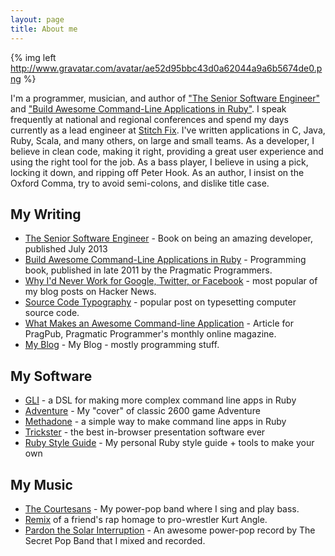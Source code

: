 ```yaml
---
layout: page
title: About me
---
```

{% img left http://www.gravatar.com/avatar/ae52d95bbc43d0a62044a9a6b5674de0.png %}

I'm a programmer, musician, and author of ["The Senior Software Engineer"][sweng] and ["Build Awesome Command-Line Applications in Ruby"][clibook].  I speak frequently at national and regional conferences and spend my days currently as a lead engineer at [Stitch Fix][stitchfix]. I've written applications in C, Java, Ruby, Scala, and many others, on large and small teams. As a developer, I believe in clean code, making it right, providing a great user experience and using the right tool for the job.  As a bass player, I believe in using a pick, locking it down, and ripping off Peter Hook.  As an author, I insist on the Oxford Comma, try to avoid semi-colons, and dislike title case.

[stitchfix]: http://www.stitchfix.com

## My Writing

* [The Senior Software Engineer][clibook] - Book on being an amazing developer, published July 2013
* [Build Awesome Command-Line Applications in Ruby][clibook] - Programming book, published in late 2011 by the Pragmatic Programmers.
* [Why I'd Never Work for Google, Twitter, or Facebook][nogoogle] - most popular of my blog posts on Hacker News.
* [Source Code Typography][typography] - popular post on typesetting computer source code.
* [What Makes an Awesome Command-line Application][pragpub] - Article for PragPub, Pragmatic Programmer's monthly online magazine.
* [My Blog](/blog/archives) - My Blog - mostly programming stuff.

[clibook]: http://pragprog.com/book/dccar/build-awesome-command-line-applications-in-ruby
[nogoogle]: http://naildrivin5.com/blog/2011/08/01/why-i-wont-work-for-google-twitter-facebook.html
[typography]: http://localhost:4000/blog/2013/05/17/source-code-typography.html
[pragpub]: http://pragprog.com/magazines/2012-05/what-makes-an-awesome-commandline-application
[sweng]: http://www.theseniorsoftwareengineeer.com

## My Software

* [GLI][gli] - a DSL for making more complex command line apps in Ruby
* [Adventure][adventure] - My "cover" of classic 2600 game Adventure
* [Methadone][methadone] - a simple way to make command line apps in Ruby
* [Trickster][trickster] - the best in-browser presentation software ever
* [Ruby Style Guide][ruby-style] - My personal Ruby style guide + tools to make your own

[methadone]: https://github.com/davetron5000/methadone
[gli]: https://github.com/davetron5000/gli
[trickster]: https://github.com/davetron5000/trickster
[ruby-style]: https://github.com/davetron5000/ruby-style
[adventure]: http://naildrivin5.com/adventure/

## My Music

* [The Courtesans](http://www.facebook.com/courtesans) - My power-pop band where I sing and play bass.
* [Remix](http://www.reverbnation.com/davetron5000) of a friend's rap homage to pro-wrestler Kurt Angle.
* [Pardon the Solar Interruption](http://www.cdbaby.com/cd/secretpopband) - An awesome power-pop record by The Secret Pop Band that I mixed and recorded.
